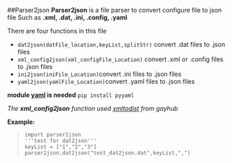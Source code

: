 ##Parser2json
**Parser2json** is a file parser to convert configure file to json file
Such as **.xml, .dat, .ini, .config, .yaml** 



There are four functions in this file

- `dat2json(datFile_location,keyList,splitStr)` convert .dat files to .json files
- `xml_config2json(xml_configFile_Location)` convert .xml or .config files to .json files
- `ini2json(iniFile_Location)`convert .ini files to .json files
- `yaml2json(yamlFile_Location)`convert .yaml files to .json files

**module [yaml](https://github.com/yaml/pyyaml) is needed**
`pip install pyyaml`


*The **xml_config2json** function used [xmltodist](https://github.com/martinblech/xmltodict) from gayhub*

**Example:**

>`import parser2json`  
`'''test for dat2json'''`  
`keyList = ["1","2","3"]`  
`parser2json.dat2json("test_dat2json.dat",keyList,",")`  

